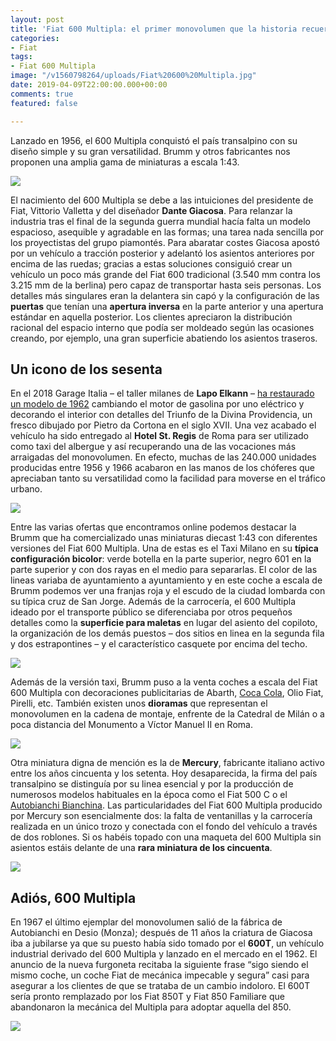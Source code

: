 ```yaml
---
layout: post
title: 'Fiat 600 Multipla: el primer monovolumen que la historia recuerde'
categories:
- Fiat
tags:
- Fiat 600 Multipla
image: "/v1560798264/uploads/Fiat%20600%20Multipla.jpg"
date: 2019-04-09T22:00:00.000+00:00
comments: true
featured: false

---
```

Lanzado en 1956, el 600 Multipla conquistó el país transalpino con su diseño simple y su gran versatilidad. Brumm y otros fabricantes nos proponen una amplia gama de miniaturas a escala 1:43.

<img src="https://images-na.ssl-images-amazon.com/images/I/41Gfjq1r%2BRL.jpg" class="responsive-img center">

El nacimiento del 600 Multipla se debe a las intuiciones del presidente de Fiat, Vittorio Valletta y del diseñador **Dante Giacosa**. Para relanzar la industria tras el final de la segunda guerra mundial hacía falta un modelo espacioso, asequible y agradable en las formas; una tarea nada sencilla por los proyectistas del grupo piamontés. Para abaratar costes Giacosa apostó por un vehículo a tracción posterior y adelantó los asientos anteriores por encima de las ruedas; gracias a estas soluciones consiguió crear un vehículo un poco más grande del Fiat 600 tradicional (3.540 mm contra los 3.215 mm de la berlina) pero capaz de transportar hasta seis personas. Los detalles más singulares eran la delantera sin capó y la configuración de las **puertas** que tenían una **apertura inversa** en la parte anterior y una apertura estándar en aquella posterior. Los clientes apreciaron la distribución racional del espacio interno que podía ser moldeado según las ocasiones creando, por ejemplo, una gran superficie abatiendo los asientos traseros.

## Un icono de los sesenta

En el 2018 Garage Italia – el taller milanes de **Lapo Elkann** – [ha restaurado un modelo de 1962](https://www.ilfattoquotidiano.it/2018/11/13/fiat-600-multipla-lapo-elkann-la-elettrizza-e-la-veste-di-barocco-foto/4759910/ "Fiat 600 Multipla Garage Italia") cambiando el motor de gasolina por uno eléctrico y decorando el interior con detalles del Triunfo de la Divina Providencia, un fresco dibujado por Pietro da Cortona en el siglo XVII. Una vez acabado el vehículo ha sido entregado al **Hotel St. Regis** de Roma para ser utilizado como taxi del albergue y así recuperando una de las vocaciones más arraigadas del monovolumen. En efecto, muchas de las  240.000 unidades producidas entre 1956 y 1966 acabaron en las manos de los chóferes que apreciaban tanto su versatilidad como la facilidad para moverse en el tráfico urbano.

<img src="https://images-na.ssl-images-amazon.com/images/I/41AAPY7RgCL.jpg" class="responsive-img center">

Entre las varias ofertas que encontramos online podemos destacar la Brumm que ha comercializado unas miniaturas diecast 1:43 con diferentes versiones del Fiat 600 Multipla. Una de estas es el Taxi Milano en su **típica configuración bicolor**: verde botella en la parte superior, negro 601 en la parte superior y con dos rayas en el medio para separarlas. El color de las lineas variaba de ayuntamiento a ayuntamiento y en este coche a escala de Brumm podemos ver una franjas roja y el escudo de la ciudad lombarda con su típica cruz de San Jorge. Además de la carrocería, el 600 Multipla ideado por el transporte público se diferenciaba por otros pequeños detalles como la **superficie para maletas** en lugar del asiento del copiloto, la organización de los demás puestos – dos sitios en linea en la segunda fila y dos estrapontines – y el característico casquete por encima del techo.

<img src="https://images-na.ssl-images-amazon.com/images/I/41ZDqMseBdL.jpg" class="responsive-img center">

Además de la versión taxi, Brumm puso a la venta coches a escala del Fiat 600 Multipla con decoraciones publicitarias de Abarth, [Coca Cola](https://www.amazon.es/BRUMM-BM0482-FIAT-MULTIPLA-OLIMPIADI/dp/B007IZ2C4M/ref=sr_1_19?__mk_es_ES=%C3%85M%C3%85%C5%BD%C3%95%C3%91&keywords=fiat+600+multipla&qid=1554904573&s=toys&sr=1-19 "Fiat 600 Multipla Coca Cola"), Olio Fiat, Pirelli, etc. También existen unos **dioramas** que representan el monovolumen en la cadena de montaje, enfrente de la Catedral de Milán o a poca distancia del Monumento a Víctor Manuel II en Roma.

![](/v1561050637/uploads/Fiat_600_Multipla_Mercury_1.jpg)

Otra miniatura digna de mención es la de **Mercury**, fabricante italiano activo entre los años cincuenta y los setenta. Hoy desaparecida, la firma del país transalpino se distinguía por su linea esencial y por la producción de numerosos modelos habituales en la época como el Fiat 500 C o el [Autobianchi Bianchina](https://www.amazon.es/MODEL-KS43022021-AUTOBIANCHI-BIANCHINA-BERLINA/dp/B01MR6WSYS/ref=sr_1_7?__mk_es_ES=%C3%85M%C3%85%C5%BD%C3%95%C3%91&keywords=bianchina&qid=1561050807&s=toys&sr=1-7 "Autobianchi Bianchina 1:43 Kess Models"). Las particularidades del Fiat 600 Multipla producido por Mercury son esencialmente dos: la falta de ventanillas y la carrocería realizada en un único trozo y conectada con el fondo del vehículo a través de dos roblones. Si os habéis topado con una maqueta del 600 Multipla sin asientos estáis delante de una **rara miniatura de los cincuenta**.

![](/v1561050774/uploads/Fiat_600_Multipla_Mercury_2.jpg)

## Adiós, 600 Multipla

En 1967 el último ejemplar del monovolumen salió de la fábrica de Autobianchi en Desio (Monza); después de 11 años la criatura de Giacosa iba a jubilarse ya que su puesto había sido tomado por el **600T**, un vehículo industrial derivado del 600 Multipla y lanzado en el mercado en el 1962. El anuncio de la nueva furgoneta recitaba la siguiente frase “sigo siendo el mismo coche, un coche Fiat de mecánica impecable y segura” casi para asegurar a los clientes de que se trataba de un cambio indoloro. El 600T sería pronto remplazado por los Fiat 850T y Fiat 850 Familiare que abandonaron la mecánica del Multipla para adoptar aquella del 850.

<img src="https://images-na.ssl-images-amazon.com/images/I/61pl9QEB%2BjL._SL1250_.jpg" class="responsive-img center">